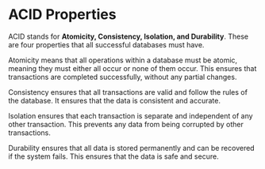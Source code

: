 # ACID Properties

ACID stands for **Atomicity, Consistency, Isolation, and Durability**. These are four properties that all successful databases must have.

Atomicity means that all operations within a database must be atomic, meaning they must either all occur or none of them occur. This ensures that transactions are completed successfully, without any partial changes.

Consistency ensures that all transactions are valid and follow the rules of the database. It ensures that the data is consistent and accurate.

Isolation ensures that each transaction is separate and independent of any other transaction. This prevents any data from being corrupted by other transactions.

Durability ensures that all data is stored permanently and can be recovered if the system fails. This ensures that the data is safe and secure.
